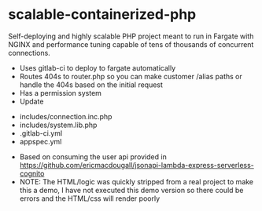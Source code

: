 # scalable-containerized-php
Self-deploying and highly scalable PHP project meant to run in Fargate with NGINX and performance tuning capable of tens of thousands of concurrent connections.

* Uses gitlab-ci to deploy to fargate automatically
* Routes 404s to router.php so you can make customer /alias paths or handle the 404s based on the initial request
* Has a permission system
* Update
- includes/connection.inc.php
- includes/system.lib.php
- .gitlab-ci.yml
- appspec.yml

* Based on consuming the user api provided in https://github.com/ericmacdougall/jsonapi-lambda-express-serverless-cognito
* NOTE: The HTML/logic was quickly stripped from a real project to make this a demo, I have not executed this demo version so there could be errors and the HTML/css will render poorly
